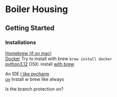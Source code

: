# Boiler Housing


## Getting Started

### Installations
[Homebrew (if on mac)](https://brew.sh/)  
[Docker](https://www.docker.com/) Try to install with brew `brew install docker`  
[python3.12](https://www.python.org/) OSX: install [with brew](https://docs.python-guide.org/starting/install3/osx/)  
  
An IDE [I like pycharm](https://www.jetbrains.com/pycharm/)  
[uv](https://docs.astral.sh/uv/getting-started/installation/) Install w brew like always  

Is the branch protection on?